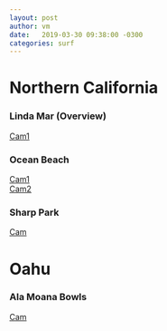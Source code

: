 ```yaml
---
layout: post
author: vm 
date:   2019-03-30 09:38:00 -0300
categories: surf 
---
```

<!--legacyId:153608 CORS error?-->
<script type="text/javascript">
    window.onload = function() {
      var a = document.getElementById("linda");
      a.onclick = function() {
        console.log("test!");
        cameraCurrentTimeReset=3000000000000001;
      }
    }
    window.onload = function() {
      var a = document.getElementById("ob");
      a.onclick = function() {
        cameraCurrentTimeReset=3000000000000001;
      }
    }

</script>

# Northern California

### Linda Mar (Overview)
<a id="linda" href="http://e.cdn-surfline.com/syndication/embed/v1/player.html?id=153608">Cam1</a><br>
<!--<a id="linda2" href="http://e.cdn-surfline.com/syndication/embed/v1/player.html?id=5013">Cam2</a>
-->
<!--Linda Mar 
<a id="linda" href="http://e.cdn-surfline.com/syndication/embed/v1/player.html?id=5015">Cam1</a> temp down but on way to being fixed <br>
<a id="linda2" href="http://e.cdn-surfline.com/syndication/embed/v1/player.html?id=5013">Cam2</a> now working (south side)
-->
### Ocean Beach
<a id="ob" href="http://e.cdn-surfline.com/syndication/embed/v1/player.html?id=4127">Cam1</a><br>
<a id="ob2" href="http://e.cdn-surfline.com/syndication/embed/v1/player.html?id=4128">Cam2</a>


### Sharp Park
<a id="sharppark" href="http://e.cdn-surfline.com/syndication/embed/v1/player.html?id=5017">Cam</a>

# Oahu

### Ala Moana Bowls
<a id="alamoanabowls" href="http://e.cdn-surfline.com/syndication/embed/v1/player.html?id=5538">Cam</a>

<!--<form action="http://e.cdn-surfline.com/syndication/embed/v1/player.html?id=5013" method="post">
  <div>
    <label for="to">ad cycle</label>
    <input name="cameraCurrentTimeReset" id="cameraCurrentTimeReset" value="3000000000000001">
  </div>
  <div>
    <button>Cam</button>
  </div>
</form>-->


